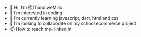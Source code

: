 - 👋 Hi, I’m @ThandiweMlilo
- 👀 I’m interested in coding
- 🌱 I’m currently learning javascript, dart, html and css
- 💞️ I’m looking to collaborate on my school ecommerce project
- 📫 How to reach me- linked in

<!---
ThandiweMlilo/ThandiweMlilo is a ✨ special ✨ repository because its `README.md` (this file) appears on your GitHub profile.
You can click the Preview link to take a look at your changes.
--->
